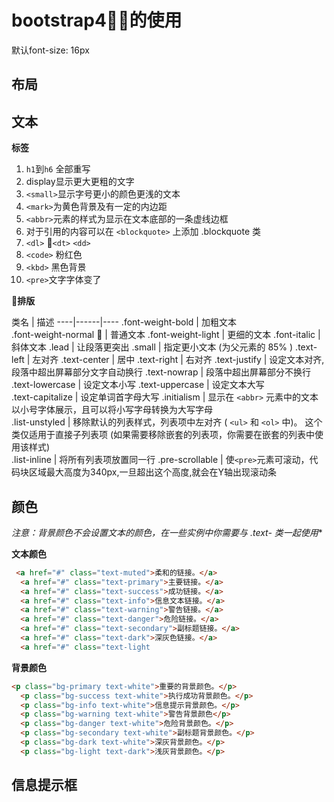 # bootstrap4的使用

默认font-size: 16px

## 布局

## 文本

**标签**

1. `h1`到`h6` 全部重写
2. display显示更大更粗的文字
3. `<small>`显示字号更小的颜色更浅的文本
4. `<mark>`为黄色背景及有一定的内边距
5. `<abbr>`元素的样式为显示在文本底部的一条虚线边框
6. 对于引用的内容可以在 `<blockquote>` 上添加 .blockquote 类
7. `<dl>` `<dt>` `<dd>`
8. `<code>` 粉红色
9. `<kbd>` 黑色背景
10. `<pre>`文字字体变了

**排版**

类名 | 描述
----|------|----
.font-weight-bold | 加粗文本  
.font-weight-normal  | 普通文本
.font-weight-light | 更细的文本
.font-italic | 斜体文本
.lead | 让段落更突出
.small |    指定更小文本 (为父元素的 85% )
.text-left | 左对齐
.text-center | 居中
.text-right | 右对齐
.text-justify | 设定文本对齐,段落中超出屏幕部分文字自动换行
.text-nowrap | 段落中超出屏幕部分不换行
.text-lowercase | 设定文本小写
.text-uppercase  | 设定文本大写	
.text-capitalize | 设定单词首字母大写
.initialism | 显示在 `<abbr>` 元素中的文本以小号字体展示，且可以将小写字母转换为大写字母	
.list-unstyled | 移除默认的列表样式，列表项中左对齐 ( `<ul>` 和 `<ol>` 中)。 这个类仅适用于直接子列表项 (如果需要移除嵌套的列表项，你需要在嵌套的列表中使用该样式)	
.list-inline | 将所有列表项放置同一行
.pre-scrollable | 使`<pre>`元素可滚动，代码块区域最大高度为340px,一旦超出这个高度,就会在Y轴出现滚动条

## 颜色

**注意：️背景颜色不会设置文本的颜色，在一些实例中你需要与 .text-* 类一起使用**

**文本颜色**

``` html
 <a href="#" class="text-muted">柔和的链接。</a>
  <a href="#" class="text-primary">主要链接。</a>
  <a href="#" class="text-success">成功链接。</a>
  <a href="#" class="text-info">信息文本链接。</a>
  <a href="#" class="text-warning">警告链接。</a>
  <a href="#" class="text-danger">危险链接。</a>
  <a href="#" class="text-secondary">副标题链接。</a>
  <a href="#" class="text-dark">深灰色链接。</a>
  <a href="#" class="text-light
```

**背景颜色**

```html
<p class="bg-primary text-white">重要的背景颜色。</p>
  <p class="bg-success text-white">执行成功背景颜色。</p>
  <p class="bg-info text-white">信息提示背景颜色。</p>
  <p class="bg-warning text-white">警告背景颜色</p>
  <p class="bg-danger text-white">危险背景颜色。</p>
  <p class="bg-secondary text-white">副标题背景颜色。</p>
  <p class="bg-dark text-white">深灰背景颜色。</p>
  <p class="bg-light text-dark">浅灰背景颜色。</p>
```

## 信息提示框
